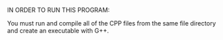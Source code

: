 IN ORDER TO RUN THIS PROGRAM:

You must run and compile all of the CPP files from the same file directory and create an executable with G++.
